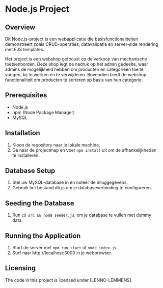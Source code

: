 # Node.js Project

## Overview

Dit Node.js-project is een webapplicatie die basisfunctionaliteiten demonstreert zoals CRUD-operaties, datavalidatie en server-side rendering met EJS templates. 

Het project is een webshop gefocust op de verkoop van mechanische toetsenborden. Deze shop legt de nadruk op het admin gedeelte, waar admins de mogelijkheid hebben om producten en categorieën toe te voegen, bij te werken en te verwijderen. Bovendien biedt de webshop functionaliteit om producten te sorteren op basis van hun categorie.

## Prerequisites
- Node.js
- npm (Node Package Manager)
- MySQL

## Installation

1. Kloon de repository naar je lokale machine.
2. Ga naar de projectmap en voer `npm install` uit om de afhankelijkheden te installeren.

## Database Setup

1. Stel uw MySQL-database in en noteer de inloggegevens.
2. Gebruik het bestand db.js om je databaseverbinding te configureren.

## Seeding the Database

1.  Run `cd src && node seeder.js`, om je database te vullen met dummy data.

## Running the Application

1. Start de server met `npm run start` of `node index.js`.
2. Surf naar http://localhost:3000 in je webbrowser.
## Licensing

The code in this project is licensed under [LENNO-LEMMENS].

